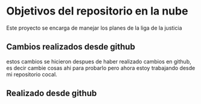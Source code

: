 # Objetivos del repositorio en la nube

Este proyecto se encarga de manejar los planes de la liga de la justicia

## Cambios realizados desde github

estos cambios se hicieron despues de haber realizado cambios en github, es decir cambie cosas ahi para probarlo pero ahora estoy trabajando desde mi repositorio cocal.

## Realizado desde github

